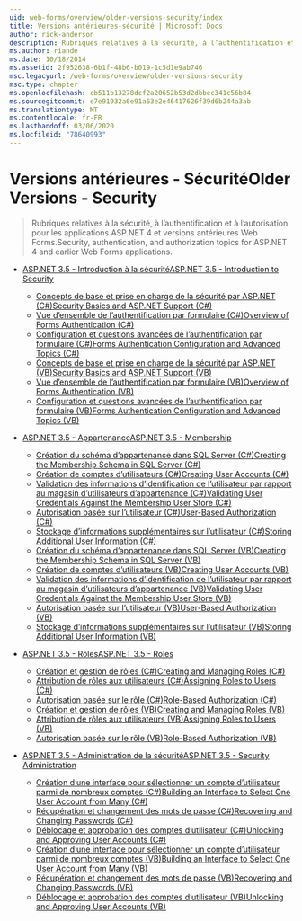 ```yaml
---
uid: web-forms/overview/older-versions-security/index
title: Versions antérieures-sécurité | Microsoft Docs
author: rick-anderson
description: Rubriques relatives à la sécurité, à l’authentification et à l’autorisation pour les applications ASP.NET 4 et versions antérieures Web Forms.
ms.author: riande
ms.date: 10/18/2014
ms.assetid: 2f952638-6b1f-48b6-b019-1c5d1e9ab746
msc.legacyurl: /web-forms/overview/older-versions-security
msc.type: chapter
ms.openlocfilehash: cb511b13278dcf2a20652b53d2dbbec341c56b84
ms.sourcegitcommit: e7e91932a6e91a63e2e46417626f39d6b244a3ab
ms.translationtype: MT
ms.contentlocale: fr-FR
ms.lasthandoff: 03/06/2020
ms.locfileid: "78640993"
---
```

# <a name="older-versions---security"></a><span data-ttu-id="9cce5-103">Versions antérieures - Sécurité</span><span class="sxs-lookup"><span data-stu-id="9cce5-103">Older Versions - Security</span></span>

> <span data-ttu-id="9cce5-104">Rubriques relatives à la sécurité, à l’authentification et à l’autorisation pour les applications ASP.NET 4 et versions antérieures Web Forms.</span><span class="sxs-lookup"><span data-stu-id="9cce5-104">Security, authentication, and authorization topics for ASP.NET 4 and earlier Web Forms applications.</span></span>

- [<span data-ttu-id="9cce5-105">ASP.NET 3.5 - Introduction à la sécurité</span><span class="sxs-lookup"><span data-stu-id="9cce5-105">ASP.NET 3.5 - Introduction to Security</span></span>](introduction/index.md)

    - [<span data-ttu-id="9cce5-106">Concepts de base et prise en charge de la sécurité par ASP.NET (C#)</span><span class="sxs-lookup"><span data-stu-id="9cce5-106">Security Basics and ASP.NET Support (C#)</span></span>](introduction/security-basics-and-asp-net-support-cs.md)
    - [<span data-ttu-id="9cce5-107">Vue d’ensemble de l’authentification par formulaire (C#)</span><span class="sxs-lookup"><span data-stu-id="9cce5-107">Overview of Forms Authentication (C#)</span></span>](introduction/an-overview-of-forms-authentication-cs.md)
    - [<span data-ttu-id="9cce5-108">Configuration et questions avancées de l’authentification par formulaire (C#)</span><span class="sxs-lookup"><span data-stu-id="9cce5-108">Forms Authentication Configuration and Advanced Topics (C#)</span></span>](introduction/forms-authentication-configuration-and-advanced-topics-cs.md)
    - [<span data-ttu-id="9cce5-109">Concepts de base et prise en charge de la sécurité par ASP.NET (VB)</span><span class="sxs-lookup"><span data-stu-id="9cce5-109">Security Basics and ASP.NET Support (VB)</span></span>](introduction/security-basics-and-asp-net-support-vb.md)
    - [<span data-ttu-id="9cce5-110">Vue d’ensemble de l’authentification par formulaire (VB)</span><span class="sxs-lookup"><span data-stu-id="9cce5-110">Overview of Forms Authentication (VB)</span></span>](introduction/an-overview-of-forms-authentication-vb.md)
    - [<span data-ttu-id="9cce5-111">Configuration et questions avancées de l’authentification par formulaire (VB)</span><span class="sxs-lookup"><span data-stu-id="9cce5-111">Forms Authentication Configuration and Advanced Topics (VB)</span></span>](introduction/forms-authentication-configuration-and-advanced-topics-vb.md)
- [<span data-ttu-id="9cce5-112">ASP.NET 3.5 - Appartenance</span><span class="sxs-lookup"><span data-stu-id="9cce5-112">ASP.NET 3.5 - Membership</span></span>](membership/index.md)

    - [<span data-ttu-id="9cce5-113">Création du schéma d’appartenance dans SQL Server (C#)</span><span class="sxs-lookup"><span data-stu-id="9cce5-113">Creating the Membership Schema in SQL Server (C#)</span></span>](membership/creating-the-membership-schema-in-sql-server-cs.md)
    - [<span data-ttu-id="9cce5-114">Création de comptes d’utilisateurs (C#)</span><span class="sxs-lookup"><span data-stu-id="9cce5-114">Creating User Accounts (C#)</span></span>](membership/creating-user-accounts-cs.md)
    - [<span data-ttu-id="9cce5-115">Validation des informations d’identification de l’utilisateur par rapport au magasin d’utilisateurs d’appartenance (C#)</span><span class="sxs-lookup"><span data-stu-id="9cce5-115">Validating User Credentials Against the Membership User Store (C#)</span></span>](membership/validating-user-credentials-against-the-membership-user-store-cs.md)
    - [<span data-ttu-id="9cce5-116">Autorisation basée sur l’utilisateur (C#)</span><span class="sxs-lookup"><span data-stu-id="9cce5-116">User-Based Authorization (C#)</span></span>](membership/user-based-authorization-cs.md)
    - [<span data-ttu-id="9cce5-117">Stockage d’informations supplémentaires sur l’utilisateur (C#)</span><span class="sxs-lookup"><span data-stu-id="9cce5-117">Storing Additional User Information (C#)</span></span>](membership/storing-additional-user-information-cs.md)
    - [<span data-ttu-id="9cce5-118">Création du schéma d’appartenance dans SQL Server (VB)</span><span class="sxs-lookup"><span data-stu-id="9cce5-118">Creating the Membership Schema in SQL Server (VB)</span></span>](membership/creating-the-membership-schema-in-sql-server-vb.md)
    - [<span data-ttu-id="9cce5-119">Création de comptes d’utilisateurs (VB)</span><span class="sxs-lookup"><span data-stu-id="9cce5-119">Creating User Accounts (VB)</span></span>](membership/creating-user-accounts-vb.md)
    - [<span data-ttu-id="9cce5-120">Validation des informations d’identification de l’utilisateur par rapport au magasin d’utilisateurs d’appartenance (VB)</span><span class="sxs-lookup"><span data-stu-id="9cce5-120">Validating User Credentials Against the Membership User Store (VB)</span></span>](membership/validating-user-credentials-against-the-membership-user-store-vb.md)
    - [<span data-ttu-id="9cce5-121">Autorisation basée sur l’utilisateur (VB)</span><span class="sxs-lookup"><span data-stu-id="9cce5-121">User-Based Authorization (VB)</span></span>](membership/user-based-authorization-vb.md)
    - [<span data-ttu-id="9cce5-122">Stockage d’informations supplémentaires sur l’utilisateur (VB)</span><span class="sxs-lookup"><span data-stu-id="9cce5-122">Storing Additional User Information (VB)</span></span>](membership/storing-additional-user-information-vb.md)
- [<span data-ttu-id="9cce5-123">ASP.NET 3.5 - Rôles</span><span class="sxs-lookup"><span data-stu-id="9cce5-123">ASP.NET 3.5 - Roles</span></span>](roles/index.md)

    - [<span data-ttu-id="9cce5-124">Création et gestion de rôles (C#)</span><span class="sxs-lookup"><span data-stu-id="9cce5-124">Creating and Managing Roles (C#)</span></span>](roles/creating-and-managing-roles-cs.md)
    - [<span data-ttu-id="9cce5-125">Attribution de rôles aux utilisateurs (C#)</span><span class="sxs-lookup"><span data-stu-id="9cce5-125">Assigning Roles to Users (C#)</span></span>](roles/assigning-roles-to-users-cs.md)
    - [<span data-ttu-id="9cce5-126">Autorisation basée sur le rôle (C#)</span><span class="sxs-lookup"><span data-stu-id="9cce5-126">Role-Based Authorization (C#)</span></span>](roles/role-based-authorization-cs.md)
    - [<span data-ttu-id="9cce5-127">Création et gestion de rôles (VB)</span><span class="sxs-lookup"><span data-stu-id="9cce5-127">Creating and Managing Roles (VB)</span></span>](roles/creating-and-managing-roles-vb.md)
    - [<span data-ttu-id="9cce5-128">Attribution de rôles aux utilisateurs (VB)</span><span class="sxs-lookup"><span data-stu-id="9cce5-128">Assigning Roles to Users (VB)</span></span>](roles/assigning-roles-to-users-vb.md)
    - [<span data-ttu-id="9cce5-129">Autorisation basée sur le rôle (VB)</span><span class="sxs-lookup"><span data-stu-id="9cce5-129">Role-Based Authorization (VB)</span></span>](roles/role-based-authorization-vb.md)
- [<span data-ttu-id="9cce5-130">ASP.NET 3.5 - Administration de la sécurité</span><span class="sxs-lookup"><span data-stu-id="9cce5-130">ASP.NET 3.5 - Security Administration</span></span>](admin/index.md)

    - [<span data-ttu-id="9cce5-131">Création d’une interface pour sélectionner un compte d’utilisateur parmi de nombreux comptes (C#)</span><span class="sxs-lookup"><span data-stu-id="9cce5-131">Building an Interface to Select One User Account from Many (C#)</span></span>](admin/building-an-interface-to-select-one-user-account-from-many-cs.md)
    - [<span data-ttu-id="9cce5-132">Récupération et changement des mots de passe (C#)</span><span class="sxs-lookup"><span data-stu-id="9cce5-132">Recovering and Changing Passwords (C#)</span></span>](admin/recovering-and-changing-passwords-cs.md)
    - [<span data-ttu-id="9cce5-133">Déblocage et approbation des comptes d’utilisateur (C#)</span><span class="sxs-lookup"><span data-stu-id="9cce5-133">Unlocking and Approving User Accounts (C#)</span></span>](admin/unlocking-and-approving-user-accounts-cs.md)
    - [<span data-ttu-id="9cce5-134">Création d’une interface pour sélectionner un compte d’utilisateur parmi de nombreux comptes (VB)</span><span class="sxs-lookup"><span data-stu-id="9cce5-134">Building an Interface to Select One User Account from Many (VB)</span></span>](admin/building-an-interface-to-select-one-user-account-from-many-vb.md)
    - [<span data-ttu-id="9cce5-135">Récupération et changement des mots de passe (VB)</span><span class="sxs-lookup"><span data-stu-id="9cce5-135">Recovering and Changing Passwords (VB)</span></span>](admin/recovering-and-changing-passwords-vb.md)
    - [<span data-ttu-id="9cce5-136">Déblocage et approbation des comptes d’utilisateur (VB)</span><span class="sxs-lookup"><span data-stu-id="9cce5-136">Unlocking and Approving User Accounts (VB)</span></span>](admin/unlocking-and-approving-user-accounts-vb.md)
